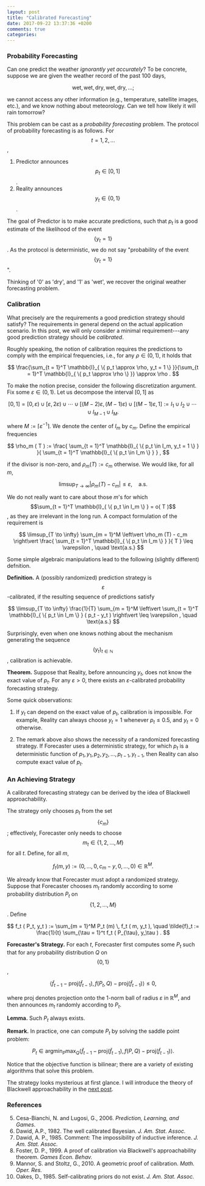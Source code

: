 ```yaml
---
layout: post
title: "Calibrated Forecasting"
date: 2017-09-22 13:37:36 +0200
comments: true
categories: 
---
```


### Probability Forecasting

Can one predict the weather *ignorantly yet accurately*? 
To be concrete, suppose we are given the weather record of the past 100 days, 

$$
\text{wet}, \text{wet}, \text{dry}, \text{wet}, \text{dry}, \ldots; 
$$

we cannot access any other information (e.g., temperature, satellite images, etc.), and we know nothing about meteorology. 
Can we tell how likely it will rain tomorrow? 

This problem can be cast as a *probability forecasting* problem.
The protocol of probability forecasting is as follows. 
For $$t = 1, 2, \ldots$$, 

1. Predictor announces $$p_t \in [ 0, 1 ]$$. 
2. Reality announces $$y_t \in \{ 0, 1 \}$$.

The goal of Predictor is to make accurate predictions, such that $p_t$ is a good estimate of the likelihood of the event $$\{ y_t = 1 \}$$. 
As the protocol is deterministic, we do not say "probability of the event $$\{ y_t = 1 \}$$".

Thinking of '$0$' as 'dry', and '$1$' as 'wet', we recover the original weather forecasting problem.

### Calibration

What precisely are the requirements a good prediction strategy should satisfy? 
The requirements in general depend on the actual application scenario. 
In this post, we will only consider a minimal requirement---any good prediction strategy should be *calibrated*.

Roughly speaking, the notion of calibration requires the predictions to comply with the empirical frequencies, i.e., for any $\rho \in ( 0, 1 )$, it holds that

$$
\frac{\sum_{t = 1}^T \mathbb{I}_{ \{ p_t \approx \rho, y_t = 1 \} }}{\sum_{t = 1}^T \mathbb{I}_{ \{ p_t \approx \rho \} }} \approx \rho . 
$$

To make the notion precise, consider the following discretization argument. 
Fix some $\varepsilon \in ( 0, 1 )$. 
Let us decompose the interval $[ 0, 1 ]$ as 

$$
[ 0, 1 ] = \left[ 0, \varepsilon \right) \cup \left[ \varepsilon, 2 \varepsilon \right) \cup \cdots \cup \left[ (M - 2) \varepsilon, (M - 1) \varepsilon \right) \cup \left[ ( M - 1 ) \varepsilon, 1 \right] := I_1 \cup I_2 \cup \cdots \cup I_{M - 1} \cup I_M . 
$$

where $M := \lceil \varepsilon^{-1} \rceil$. 
We denote the center of $I_m$ by $c_m$.
Define the empirical frequencies

$$
\rho_m ( T ) := \frac{ \sum_{t = 1}^T \mathbb{I}_{ \{ p_t \in I_m, y_t = 1 \} } }{ \sum_{t = 1}^T \mathbb{I}_{ \{ p_t \in I_m \} } } , 
$$

if the divisor is non-zero, and $\rho_m (T) := c_m$ otherwise. 
We would like, for all $m$, 

$$
\limsup_{T \to \infty} \left\vert \rho_m (T) - c_m \right\vert \leq \varepsilon, \quad \text{a.s.}
$$

We do not really want to care about those $m$'s for which $$\sum_{t = 1}^T \mathbb{I}_{ \{ p_t \in I_m \} } = o( T )$$, as they are irrelevant in the long run. 
A compact formulation of the requirement is

$$
\limsup_{T \to \infty} \sum_{m = 1}^M \left\vert \rho_m (T) - c_m \right\vert \frac{ \sum_{t = 1}^T \mathbb{I}_{ \{ p_t \in I_m \} } }{ T } \leq \varepsilon , \quad \text{a.s.}
$$

Some simple algebraic manipulations lead to the following (slightly different) defnition.

**Definition.** A (possibly randomized) prediction strategy is $$\varepsilon$$-calibrated, if the resulting sequence of predictions satisfy

$$
\limsup_{T \to \infty} \frac{1}{T} \sum_{m = 1}^M \left\vert \sum_{t = 1}^T \mathbb{I}_{ \{ p_t \in I_m \} } ( p_t - y_t ) \right\vert \leq \varepsilon , \quad \text{a.s.} 
$$

Surprisingly, even when one knows nothing about the mechanism generating the sequence $$( y_t )_{t \in \mathbb{N}}$$, calibration is achievable.

**Theorem.** Suppose that Reality, before announcing $y_t$, does not know the exact value of $p_t$. 
For any $\varepsilon > 0$, there exists an $\varepsilon$-calibrated probability forecasting strategy. 

Some quick observations: 

1. If $y_t$ can depend on the exact value of $p_t$, calibration is impossible.
For example, Reality can always choose $y_t = 1$ whenever $p_t \leq 0.5$, and $y_t = 0$ otherwise. 

2. The remark above also shows the necessity of a randomized forecasting strategy.
If Forecaster uses a deterministic strategy, for which $p_t$ is a deterministic function of $p_1, y_1, p_2, y_2, \ldots, p_{t - 1}, y_{t - 1}$, then Reality can also compute exact value of $p_t$. 

### An Achieving Strategy

A calibrated forecasting strategy can be derived by the idea of Blackwell approachability. 

The strategy only chooses $p_t$ from the set $$\{ c_m \}$$; effectively, Forecaster only needs to choose $$m_t \in \{ 1, 2, \ldots, M \}$$ for all $t$. 
Define, for all $m$, 

$$
f_t ( m, y ) := ( 0, \ldots, 0, c_m - y, 0, \ldots, 0 ) \in \mathbb{R}^M . 
$$

We already know that Forecaster must adopt a randomized strategy. 
Suppose that Forecaster chooses $m_t$ randomly according to some probability distribution $P_t$ on $$\{ 1, 2, \ldots, M \}$$. 
Define

$$
f_t ( P_t, y_t ) := \sum_{m = 1}^M P_t (m) \, f_t ( m, y_t ), \quad \tilde{f}_t := \frac{1}{t} \sum_{\tau = 1}^t f_t ( P_{\tau}, y_\tau ) . 
$$

**Forecaster's Strategy.** For each $t$, Forecaster first computes some $P_t$ such that for any probability distribution $Q$ on $$\{ 0, 1 \}$$, 

$$
\left\langle \tilde{f}_{t - 1} - \mathrm{proj} ( \tilde{f}_{t - 1} ), f ( P_t, Q ) - \mathrm{proj} ( \tilde{f}_{t - 1} ) \right\rangle \leq 0 , 
$$

where $\mathrm{proj}$ denotes projection onto the $1$-norm ball of radius $\varepsilon$ in $\mathbb{R}^M$, and then announces $m_t$ randomly according to $P_t$. 

**Lemma.** Such $P_t$ always exists.

**Remark.** In practice, one can compute $P_t$ by solving the saddle point problem: 

$$
P_t \in \mathrm{argmin}_P \mathrm{max}_Q \left\langle \tilde{f}_{t - 1} - \mathrm{proj} ( \tilde{f}_{t - 1} ), f ( P, Q ) - \mathrm{proj} ( \tilde{f}_{t - 1} ) \right\rangle . 
$$

Notice that the objective function is bilinear; there are a variety of existing algorithms that solve this problem.

The strategy looks mysterious at first glance. 
I will introduce the theory of Blackwell approachability in the [next post](http://yenhuanli.github.io/blog/2017/09/23/blackwell-approachability/). 

### References 

5. Cesa-Bianchi, N. and Lugosi, G., 2006. *Prediction, Learning, and Games*.
1. Dawid, A.P., 1982. The well calibrated Bayesian. *J. Am. Stat. Assoc.*
3. Dawid, A. P., 1985. Comment: The impossibility of inductive inference. *J. Am. Stat. Assoc.*
4. Foster, D. P., 1999. A proof of calibration via Blackwell's approachability theorem. *Games Econ. Behav.*
6. Mannor, S. and Stoltz, G., 2010. A geometric proof of calibration. *Math. Oper. Res.*
2. Oakes, D., 1985. Self-calibrating priors do not exist. *J. Am. Stat. Assoc.*
